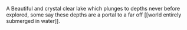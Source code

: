 A Beautiful and crystal clear lake which plunges to depths never before explored, some say these depths are a portal to a far off [[world entirely submerged in water]].

